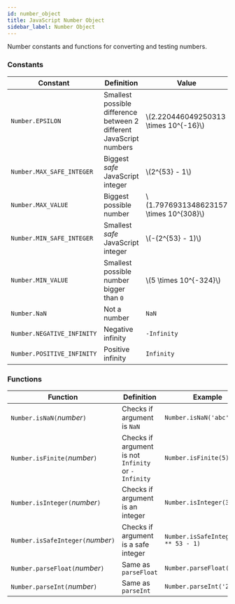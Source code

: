 ```yaml
---
id: number_object
title: JavaScript Number Object
sidebar_label: Number Object
---
```


Number constants and functions for converting and testing numbers.

### Constants
Constant | Definition | Value
---|---|---
`Number.EPSILON` | Smallest possible difference between 2 different JavaScript numbers | \\(2.220446049250313 \times 10^{-16}\\)
`Number.MAX_SAFE_INTEGER` | Biggest *safe* JavaScript integer | \\(2^{53} - 1\\)
`Number.MAX_VALUE` | Biggest possible number | \\(1.7976931348623157 \times 10^{308}\\)
`Number.MIN_SAFE_INTEGER` | Smallest *safe* JavaScript integer | \\(-(2^{53} - 1)\\)
`Number.MIN_VALUE` | Smallest possible number bigger than `0` | \\(5 \times 10^{-324}\\)
`Number.NaN` | Not a number | `NaN`
`Number.NEGATIVE_INFINITY` | Negative infinity | `-Infinity`
`Number.POSITIVE_INFINITY` | Positive infinity | `Infinity`

### Functions
Function | Definition | Example
---|---|---
`Number.isNaN(`*number*`)` | Checks if argument is `NaN` | `Number.isNaN('abc')`
`Number.isFinite(`*number*`)` | Checks if argument is not `Infinity` or `-Infinity` | `Number.isFinite(5)`
`Number.isInteger(`*number*`)` | Checks if argument is an integer | `Number.isInteger(3)`
`Number.isSafeInteger(`*number*`)` | Checks if argument is a safe integer | `Number.isSafeInteger(2 ** 53 - 1)`
`Number.parseFloat(`*number*`)` | Same as `parseFloat` | `Number.parseFloat('1.2')`
`Number.parseInt(`*number*`)` | Same as `parseInt` | `Number.parseInt('2')`
